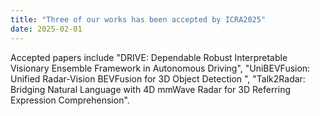 ```yaml
---
title: "Three of our works has been accepted by ICRA2025"
date: 2025-02-01
---
```


Accepted papers include "DRIVE: Dependable Robust Interpretable Visionary Ensemble Framework in Autonomous Driving", "UniBEVFusion: Unified Radar-Vision BEVFusion for 3D Object Detection
", "Talk2Radar: Bridging Natural Language with 4D mmWave Radar for 3D Referring Expression Comprehension".